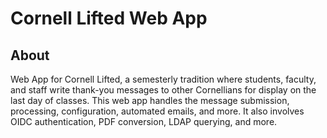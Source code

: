# Cornell Lifted Web App
 
## About
Web App for Cornell Lifted, a semesterly tradition where students, faculty, and staff write thank-you messages to other Cornellians for display on the last day of classes.  This web app handles the message submission, processing, configuration, automated emails, and more.  It also involves OIDC authentication, PDF conversion, LDAP querying, and more.